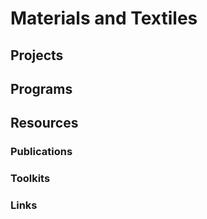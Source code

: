 Materials and Textiles
======================

## Projects

## Programs

## Resources

### Publications

### Toolkits

### Links

